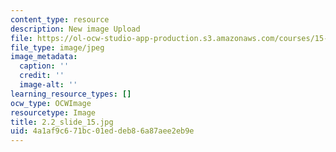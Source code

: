 ```yaml
---
content_type: resource
description: New image Upload
file: https://ol-ocw-studio-app-production.s3.amazonaws.com/courses/15-s21-nuts-and-bolts-of-business-plans-january-iap-2014/4a1af9c671bc01eddeb86a87aee2eb9e_2.2_slide_15.jpg
file_type: image/jpeg
image_metadata:
  caption: ''
  credit: ''
  image-alt: ''
learning_resource_types: []
ocw_type: OCWImage
resourcetype: Image
title: 2.2_slide_15.jpg
uid: 4a1af9c6-71bc-01ed-deb8-6a87aee2eb9e
---
```

